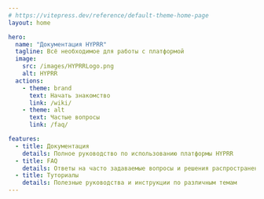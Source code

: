 ```yaml
---
# https://vitepress.dev/reference/default-theme-home-page
layout: home

hero:
  name: "Документация HYPRR"
  tagline: Всё необходимое для работы с платформой
  image:
    src: /images/HYPRRLogo.png
    alt: HYPRR
  actions:
    - theme: brand
      text: Начать знакомство
      link: /wiki/
    - theme: alt
      text: Частые вопросы
      link: /faq/

features:
  - title: Документация
    details: Полное руководство по использованию платформы HYPRR
  - title: FAQ
    details: Ответы на часто задаваемые вопросы и решения распространенных проблем
  - title: Туториалы
    details: Полезные руководства и инструкции по различным темам
---
```


